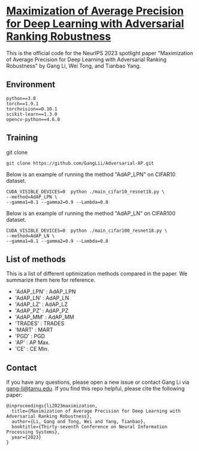 # [Maximization of Average Precision for Deep Learning with Adversarial Ranking Robustness](https://proceedings.neurips.cc/paper_files/paper/2023/file/31f04c174a6af322e9417b7a9a91097a-Paper-Conference.pdf)
This is the official code for the NeurIPS 2023 spotlight paper "Maximization of Average Precision for Deep Learning with Adversarial Ranking Robustness" by Gang Li, Wei Tong, and Tianbao Yang.

## Environment
```
python==3.8
torch==1.9.1
torchvision==0.10.1
scikit-learn==1.3.0
opencv-python==4.6.0
```
## Training
git clone
```
git clone https://github.com/GangLii/Adversarial-AP.git
```
Below is an example of running the method "AdAP_LPN" on CIFAR10 dataset.
```
CUDA_VISIBLE_DEVICES=0  python ./main_cifar10_resnet18.py \
--method=AdAP_LPN \
--gamma1=0.1 --gamma2=0.9 --Lambda=0.8
```
Below is an example of running the method "AdAP_LN" on CIFAR100 dataset.
```
CUDA_VISIBLE_DEVICES=0  python ./main_cifar100_resnet18.py \
--method=AdAP_LN \
--gamma1=0.1 --gamma2=0.9 --Lambda=0.8
```

## List of methods
This is a list of different optimization methods compared in the paper. We summarize them here for reference.
- 'AdAP_LPN' : AdAP_LPN
- 'AdAP_LN' : AdAP_LN
- 'AdAP_LZ' : AdAP_LZ
- 'AdAP_PZ' : AdAP_PZ
- 'AdAP_MM' : AdAP_MM
- 'TRADES' : TRADES
- 'MART' : MART
- 'PGD' : PGD
- 'AP' : AP Max.
- 'CE' : CE Min.

## Contact
If you have any questions, please open a new issue or contact Gang Li via <gang-li@tamu.edu>. If you find this repo helpful, please cite the following paper:
```
@inproceedings{li2023maximization,
  title={Maximization of Average Precision for Deep Learning with Adversarial Ranking Robustness},
  author={Li, Gang and Tong, Wei and Yang, Tianbao},
  booktitle={Thirty-seventh Conference on Neural Information Processing Systems},
  year={2023}
}
```
